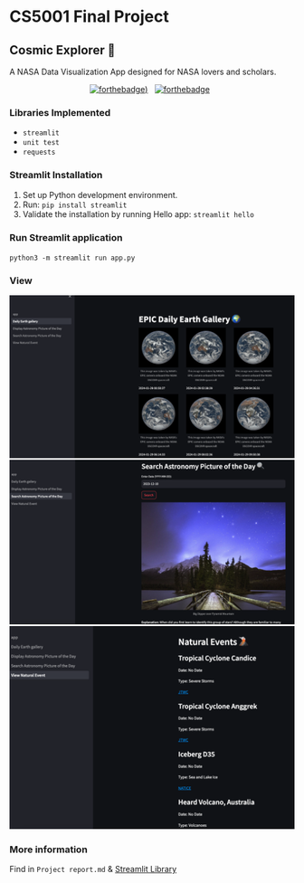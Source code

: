 # CS5001 Final Project
## Cosmic Explorer 🔭
A NASA Data Visualization App designed for NASA lovers and scholars.

<center>

[![forthebadge](https://forthebadge.com/images/badges/made-with-python.svg))](https://forthebadge.com) &nbsp;
[![forthebadge](https://forthebadge.com/images/badges/built-with-love.svg)](https://forthebadge.com) &nbsp;

</center>

### Libraries Implemented
- `streamlit`
- `unit test`
- `requests`

### Streamlit Installation
1. Set up Python development environment.
2. Run:
   `pip install streamlit`
3. Validate the installation by running Hello app:
   `streamlit hello`

### Run Streamlit application
`python3 -m streamlit run app.py`

### View
![EPIC Daily Earth Gallery](Screenshots/1.png)
![EPIC Daily Earth Gallery](Screenshots/2.png)
![EPIC Daily Earth Gallery](Screenshots/3.png)

### More information
Find in `Project report.md` & 
[Streamlit Library](https://docs.streamlit.io/library/api-reference)
